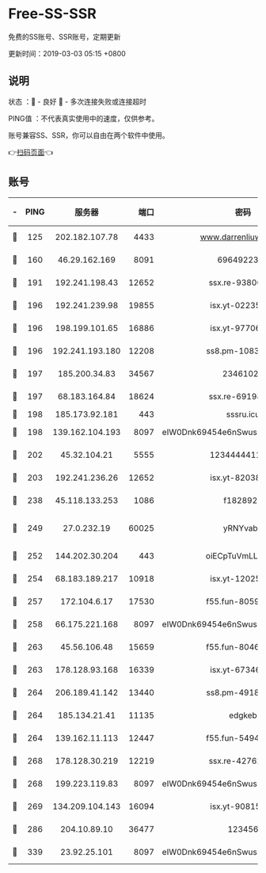 # Free-SS-SSR

免费的SS账号、SSR账号，定期更新

更新时间：2019-03-03 05:15 +0800

## 说明

状态     ：🙂 - 良好 🙁 - 多次连接失败或连接超时

PING值   ：不代表真实使用中的速度，仅供参考。

账号兼容SS、SSR，你可以自由在两个软件中使用。

👉[扫码页面](https://liesauer.github.io/free-ss-ssr.github.io/)👈

## 账号

|-|PING|服务器|端口|密码|加密方式|区域|
|:----:|:----:|:-----:|-----:|:----:|:----:|:----:|
|🙂|125|202.182.107.78|4433|www.darrenliuwei.com|aes-256-cfb|JP|
|🙂|160|46.29.162.169|8091|6964922356|aes-256-cfb|RU|
|🙂|191|192.241.198.43|12652|ssx.re-93806921|aes-256-cfb|US|
|🙂|196|192.241.239.98|19855|isx.yt-02235156|aes-256-cfb|US|
|🙂|196|198.199.101.65|16886|isx.yt-97706570|aes-256-cfb|US|
|🙂|196|192.241.193.180|12208|ss8.pm-10835371|aes-256-cfb|US|
|🙂|197|185.200.34.83|34567|23461023|aes-256-cfb|US|
|🙂|197|68.183.164.84|18624|ssx.re-69198876|aes-256-cfb|US|
|🙂|198|185.173.92.181|443|sssru.icu|rc4-md5|RU|
|🙂|198|139.162.104.193|8097|eIW0Dnk69454e6nSwuspv9DmS201tQ0D|aes-256-cfb|JP|
|🙂|202|45.32.104.21|5555|1234444411111|aes-256-cfb|SG|
|🙂|203|192.241.236.26|12652|isx.yt-82038040|aes-256-cfb|US|
|🙂|238|45.118.133.253|1086|f1828920|aes-256-cfb|SG|
|🙂|249|27.0.232.19|60025|yRNYvabB|xchacha20-ietf-poly1305|HK|
|🙂|252|144.202.30.204|443|oiECpTuVmLLxk4Ts|aes-256-cfb|US|
|🙂|254|68.183.189.217|10918|isx.yt-12025761|aes-256-cfb|SG|
|🙂|257|172.104.6.17|17530|f55.fun-80599240|aes-256-cfb|US|
|🙂|258|66.175.221.168|8097|eIW0Dnk69454e6nSwuspv9DmS201tQ0D|aes-256-cfb|US|
|🙂|263|45.56.106.48|15659|f55.fun-80465528|aes-256-cfb|US|
|🙂|263|178.128.93.168|16339|isx.yt-67346063|aes-256-cfb|SG|
|🙂|264|206.189.41.142|13440|ss8.pm-49181075|aes-256-cfb|SG|
|🙂|264|185.134.21.41|11135|edgkeb|aes-256-cfb|GB|
|🙂|264|139.162.11.113|12447|f55.fun-54942636|aes-256-cfb|SG|
|🙂|268|178.128.30.219|12219|ssx.re-42762203|aes-256-cfb|SG|
|🙂|268|199.223.119.83|8097|eIW0Dnk69454e6nSwuspv9DmS201tQ0D|aes-256-cfb|US|
|🙂|269|134.209.104.143|16094|isx.yt-90815095|aes-256-cfb|SG|
|🙂|286|204.10.89.10|36477|123456|aes-256-cfb|US|
|🙂|339|23.92.25.101|8097|eIW0Dnk69454e6nSwuspv9DmS201tQ0D|aes-256-cfb|US|
